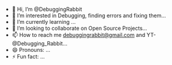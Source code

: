 - 👋 Hi, I’m @DebuggingRabbit
- 👀 I’m interested in Debugging, finding errors and fixing them...
- 🌱 I’m currently learning ...
- 💞️ I’m looking to collaborate on Open Source Projects...
- 📫 How to reach me debuggingrabbit@gmail.com and YT-@Debugging_Rabbit...
- 😄 Pronouns: ...
- ⚡ Fun fact: ...

<!---
DebuggingRabbit/DebuggingRabbit is a ✨ special ✨ repository because its `README.md` (this file) appears on your GitHub profile.
You can click the Preview link to take a look at your changes.
--->
